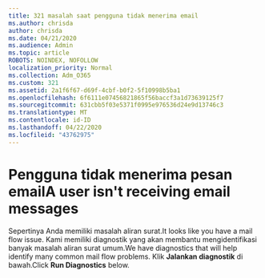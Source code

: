 ```yaml
---
title: 321 masalah saat pengguna tidak menerima email
ms.author: chrisda
author: chrisda
ms.date: 04/21/2020
ms.audience: Admin
ms.topic: article
ROBOTS: NOINDEX, NOFOLLOW
localization_priority: Normal
ms.collection: Adm_O365
ms.custom: 321
ms.assetid: 2a1f6f67-d69f-4cbf-b0f2-5f10998b5ba1
ms.openlocfilehash: 6f6111e07456821865f56baccf3a1d73639125f7
ms.sourcegitcommit: 631cbb5f03e5371f0995e976536d24e9d13746c3
ms.translationtype: MT
ms.contentlocale: id-ID
ms.lasthandoff: 04/22/2020
ms.locfileid: "43762975"
---
```

# <a name="a-user-isnt-receiving-email-messages"></a><span data-ttu-id="2d2df-102">Pengguna tidak menerima pesan email</span><span class="sxs-lookup"><span data-stu-id="2d2df-102">A user isn't receiving email messages</span></span>

<span data-ttu-id="2d2df-103">Sepertinya Anda memiliki masalah aliran surat.</span><span class="sxs-lookup"><span data-stu-id="2d2df-103">It looks like you have a mail flow issue.</span></span> <span data-ttu-id="2d2df-104">Kami memiliki diagnostik yang akan membantu mengidentifikasi banyak masalah aliran surat umum.</span><span class="sxs-lookup"><span data-stu-id="2d2df-104">We have diagnostics that will help identify many common mail flow problems.</span></span> <span data-ttu-id="2d2df-105">Klik **Jalankan diagnostik** di bawah.</span><span class="sxs-lookup"><span data-stu-id="2d2df-105">Click **Run Diagnostics** below.</span></span>
 